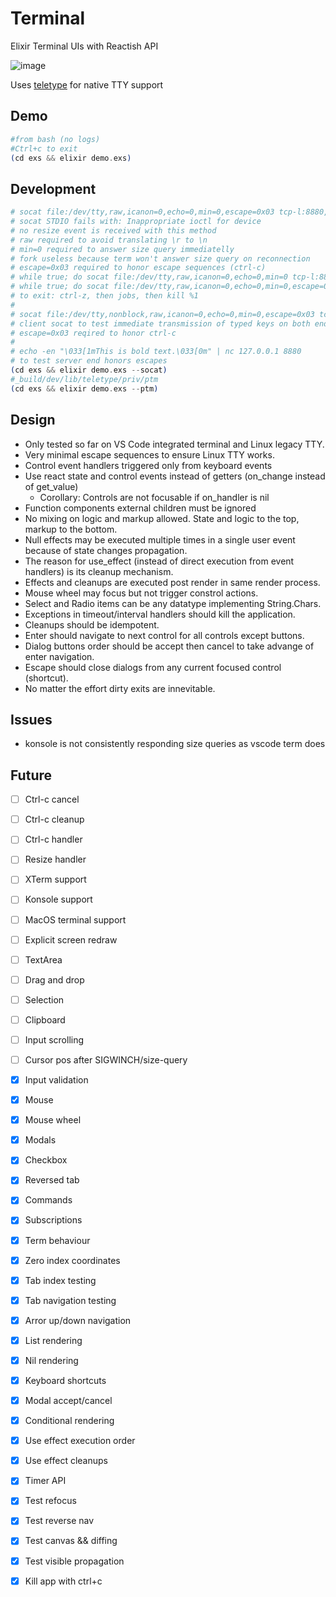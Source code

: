 # Terminal

Elixir Terminal UIs with Reactish API

![image](https://user-images.githubusercontent.com/4142710/189275618-cd1acb2e-8023-4892-85e1-0c850ecb4275.png)

Uses [teletype](https://github.com/samuelventura/teletype) for native TTY support

## Demo

```elixir
#from bash (no logs)
#Ctrl+c to exit
(cd exs && elixir demo.exs)
```

## Development

```elixir
# socat file:/dev/tty,raw,icanon=0,echo=0,min=0,escape=0x03 tcp-l:8880,reuseaddr
# socat STDIO fails with: Inappropriate ioctl for device
# no resize event is received with this method
# raw required to avoid translating \r to \n
# min=0 required to answer size query immediatelly
# fork useless because term won't answer size query on reconnection
# escape=0x03 required to honor escape sequences (ctrl-c)
# while true; do socat file:/dev/tty,raw,icanon=0,echo=0,min=0 tcp-l:8880,reuseaddr; done
# while true; do socat file:/dev/tty,raw,icanon=0,echo=0,min=0,escape=0x03 tcp-l:8880,reuseaddr; done
# to exit: ctrl-z, then jobs, then kill %1
#
# socat file:/dev/tty,nonblock,raw,icanon=0,echo=0,min=0,escape=0x03 tcp:127.0.0.1:8880
# client socat to test immediate transmission of typed keys on both ends
# escape=0x03 reqired to honor ctrl-c
#
# echo -en "\033[1mThis is bold text.\033[0m" | nc 127.0.0.1 8880
# to test server end honors escapes
(cd exs && elixir demo.exs --socat)
#_build/dev/lib/teletype/priv/ptm
(cd exs && elixir demo.exs --ptm)
```

 ## Design

- Only tested so far on VS Code integrated terminal and Linux legacy TTY.
- Very minimal escape sequences to ensure Linux TTY works.
- Control event handlers triggered only from keyboard events
- Use react state and control events instead of getters (on_change instead of get_value)
    - Corollary: Controls are not focusable if on_handler is nil
- Function components external children must be ignored
- No mixing on logic and markup allowed. State and logic to the top, markup to the bottom.
- Null effects may be executed multiple times in a single user event because of state changes propagation.
- The reason for use_effect (instead of direct execution from event handlers) is its cleanup mechanism.
- Effects and cleanups are executed post render in same render process.
- Mouse wheel may focus but not trigger constrol actions.
- Select and Radio items can be any datatype implementing String.Chars.
- Exceptions in timeout/interval handlers should kill the application.
- Cleanups should be idempotent.
- Enter should navigate to next control for all controls except buttons.
- Dialog buttons order should be accept then cancel to take advange of enter navigation.
- Escape should close dialogs from any current focused control (shortcut).
- No matter the effort dirty exits are innevitable.

## Issues

- konsole is not consistently responding size queries as vscode term does

## Future

- [ ] Ctrl-c cancel
- [ ] Ctrl-c cleanup
- [ ] Ctrl-c handler
- [ ] Resize handler
- [ ] XTerm support
- [ ] Konsole support
- [ ] MacOS terminal support
- [ ] Explicit screen redraw
- [ ] TextArea
- [ ] Drag and drop
- [ ] Selection
- [ ] Clipboard
- [ ] Input scrolling
- [ ] Cursor pos after SIGWINCH/size-query
- [x] Input validation
- [X] Mouse
- [X] Mouse wheel
- [X] Modals
- [X] Checkbox
- [X] Reversed tab
- [x] Commands
- [x] Subscriptions
- [X] Term behaviour
- [X] Zero index coordinates
- [X] Tab index testing
- [X] Tab navigation testing
- [X] Arror up/down navigation
- [X] List rendering
- [X] Nil rendering
- [X] Keyboard shortcuts
- [x] Modal accept/cancel
- [x] Conditional rendering
- [X] Use effect execution order
- [X] Use effect cleanups
- [X] Timer API
- [x] Test refocus
- [x] Test reverse nav
- [x] Test canvas && diffing
- [x] Test visible propagation
- [X] Kill app with ctrl+c


